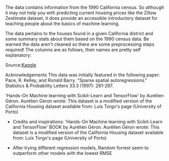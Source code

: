 
The data contains information from the 1990 California census. So although it may not help you with predicting current housing prices like the Zillow Zestimate dataset, it does provide an accessible introductory dataset for teaching people about the basics of machine learning.

The data pertains to the houses found in a given California district and some summary stats about them based on the 1990 census data. Be warned the data aren't cleaned so there are some preprocessing steps required! The columns are as follows, their names are pretty self explanatory:

Source:[Kaggle](https://www.kaggle.com/camnugent/california-housing-prices)

Acknowledgements This data was initially featured in the following paper: Pace, R. Kelley, and Ronald Barry. "Sparse spatial autoregressions." Statistics & Probability Letters 33.3 (1997): 291-297.

'Hands-On Machine learning with Scikit-Learn and TensorFlow' by Aurélien Géron. Aurélien Géron wrote: This dataset is a modified version of the California Housing dataset available from: Luís Torgo's page (University of Porto)
- Credits and inspirations: 'Hands-On Machine learning with Scikit-Learn and TensorFlow' BOOK by Aurélien Géron. Aurélien Géron wrote: This dataset is a modified version of the California Housing dataset available from: Luís Torgo's page (University of Porto)

- After trying different regression models, Random forrest seem to outperform other models with the lowest RMSE
